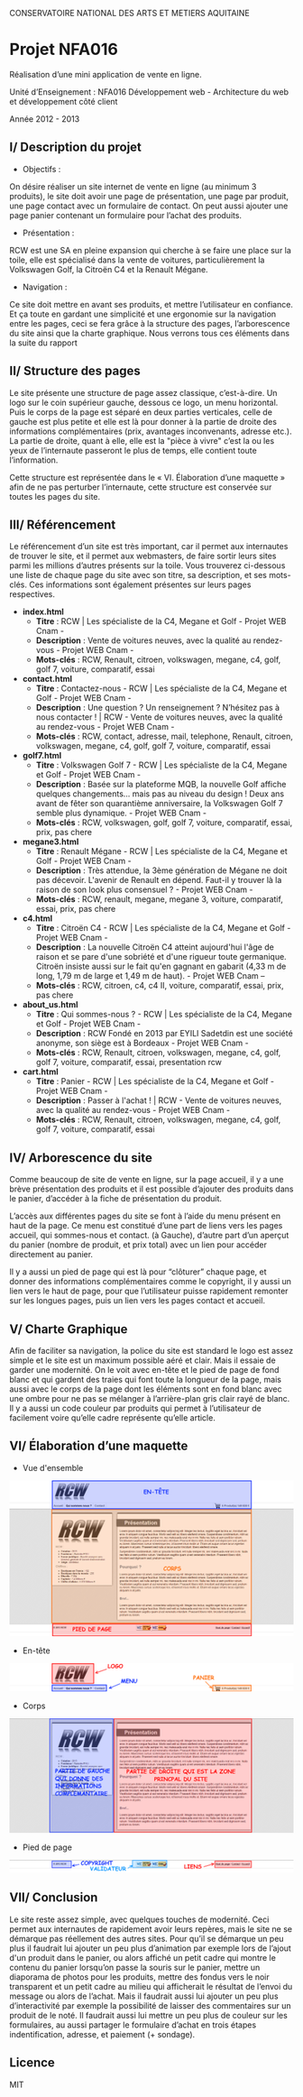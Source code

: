 CONSERVATOIRE NATIONAL DES ARTS ET METIERS AQUITAINE

# Projet NFA016

Réalisation d’une mini application de vente en ligne.

Unité d’Enseignement : NFA016 Développement web - Architecture du web et développement côté client

Année 2012 - 2013

## I/ Description du projet

- Objectifs :

On désire réaliser un site internet de vente en ligne (au minimum 3 produits), le site doit avoir une page de présentation, une page par produit, une page contact avec un formulaire de contact. On peut aussi ajouter une page panier contenant un formulaire pour l’achat des produits.

- Présentation :

RCW est une SA en pleine expansion qui cherche à se faire une place sur la toile, elle est spécialisé dans la vente de voitures, particulièrement la Volkswagen Golf, la Citroën C4 et la Renault Mégane.

- Navigation :

Ce site doit mettre en avant ses produits, et mettre l’utilisateur en confiance. Et ça toute en gardant une simplicité et une ergonomie sur la navigation entre les pages, ceci se fera grâce à la structure des pages, l’arborescence du site ainsi que la charte graphique. Nous verrons tous ces éléments dans la suite du rapport

## II/ Structure des pages

Le site présente une structure de page assez classique, c’est-à-dire. Un logo sur le coin supérieur gauche, dessous ce logo, un menu horizontal. Puis le corps de la page est séparé en deux parties verticales, celle de gauche est plus petite et elle est là pour donner à la partie de droite des informations complémentaires (prix, avantages inconvenants, adresse etc.). La partie de droite, quant à elle, elle est la "pièce à vivre" c’est la ou les yeux de l’internaute passeront le plus de temps, elle contient toute l’information.

Cette structure est représentée dans le « VI. Élaboration d’une maquette » afin de ne pas perturber l’internaute, cette structure est conservée sur toutes les pages du site.

## III/ Référencement
Le référencement d’un site est très important, car il permet aux internautes de trouver le site, et il permet aux webmasters, de faire sortir leurs sites parmi les millions d’autres présents sur la toile. Vous trouverez ci-dessous une liste de chaque page du site avec son titre, sa description, et ses mots-clés. Ces informations sont également présentes sur leurs pages respectives.

- **index.html**
  - **Titre** : RCW | Les spécialiste de la C4, Megane et Golf - Projet WEB Cnam -
  - **Description** : Vente de voitures neuves, avec la qualité au rendez-vous - Projet WEB Cnam -
  - **Mots-clés** : RCW, Renault, citroen, volkswagen, megane, c4, golf, golf 7, voiture, comparatif, essai
- **contact.html**
  - **Titre** : Contactez-nous - RCW | Les spécialiste de la C4, Megane et Golf - Projet WEB Cnam -
  - **Description** : Une question ? Un renseignement ? N’hésitez pas à nous contacter ! | RCW - Vente de voitures neuves, avec la qualité au rendez-vous - Projet WEB Cnam -
  - **Mots-clés** : RCW, contact, adresse, mail, telephone, Renault, citroen, volkswagen, megane, c4, golf, golf 7, voiture, comparatif, essai
- **golf7.html**
  - **Titre** : Volkswagen Golf 7 - RCW | Les spécialiste de la C4, Megane et Golf - Projet WEB Cnam -
  - **Description** : Basée sur la plateforme MQB, la nouvelle Golf affiche quelques changements... mais pas au niveau du design ! Deux ans avant de fêter son quarantième anniversaire, la Volkswagen Golf 7 semble plus dynamique. - Projet WEB Cnam -
  - **Mots-clés** : RCW, volkswagen, golf, golf 7, voiture, comparatif, essai, prix, pas chere
- **megane3.html**
  - **Titre** : Renault Mégane - RCW | Les spécialiste de la C4, Megane et Golf - Projet WEB Cnam -
  - **Description** : Très attendue, la 3ème génération de Mégane ne doit pas décevoir. L'avenir de Renault en dépend. Faut-il y trouver là la raison de son look plus consensuel ? - Projet WEB Cnam -
  - **Mots-clés** : RCW, renault, megane, megane 3, voiture, comparatif, essai, prix, pas chere
- **c4.html**
  - **Titre** : Citroën C4 - RCW | Les spécialiste de la C4, Megane et Golf - Projet WEB Cnam -
  - **Description** : La nouvelle Citroën C4 atteint aujourd'hui l'âge de raison et se pare d'une sobriété et d'une rigueur toute germanique. Citroën insiste aussi sur le fait qu'en gagnant en gabarit (4,33 m de long, 1,79 m de large et 1,49 m de haut). - Projet WEB Cnam –
  - **Mots-clés** : RCW, citroen, c4, c4 II, voiture, comparatif, essai, prix, pas chere
- **about_us.html**
  - **Titre** : Qui sommes-nous ? - RCW | Les spécialiste de la C4, Megane et Golf - Projet WEB Cnam -
  - **Description** : RCW Fondé en 2013 par EYILI Sadetdin est une société anonyme, son siège est à Bordeaux - Projet WEB Cnam -
  - **Mots-clés** : RCW, Renault, citroen, volkswagen, megane, c4, golf, golf 7, voiture, comparatif, essai, presentation rcw
- **cart.html**
  - **Titre** : Panier - RCW | Les spécialiste de la C4, Megane et Golf - Projet WEB Cnam -
  - **Description** : Passer à l'achat ! | RCW - Vente de voitures neuves, avec la qualité au rendez-vous - Projet WEB Cnam -
  - **Mots-clés** : RCW, Renault, citroen, volkswagen, megane, c4, golf, golf 7, voiture, comparatif, essai

## IV/ Arborescence du site

Comme beaucoup de site de vente en ligne, sur la page accueil, il y a une brève présentation des produits et il est possible d’ajouter des produits dans le panier, d’accéder à la fiche de présentation du produit.

L’accès aux différentes pages du site se font à l’aide du menu présent en haut de la page. Ce menu est constitué d’une part de liens vers les pages accueil, qui sommes-nous et contact. (à Gauche), d’autre part d’un aperçut du panier (nombre de produit, et prix total) avec un lien pour accéder directement au panier.

Il y a aussi un pied de page qui est là pour “clôturer” chaque page, et donner des informations complémentaires comme le copyright, il y aussi un lien vers le haut de page, pour que l’utilisateur puisse rapidement remonter sur les longues pages, puis un lien vers les pages contact et accueil.

## V/ Charte Graphique

Afin de faciliter sa navigation, la police du site est standard le logo est assez simple et le site est un maximum possible aéré et clair. Mais il essaie de garder une modernité. On le voit avec en-tête et le pied de page de fond blanc et qui gardent des traies qui font toute la longueur de la page, mais aussi avec le corps de la page dont les éléments sont en fond blanc avec une ombre pour ne pas se mélanger à l’arrière-plan gris clair rayé de blanc. Il y a aussi un code couleur par produits qui permet à l’utilisateur de facilement voire qu’elle cadre représente qu’elle article.

## VI/ Élaboration d’une maquette

 - Vue d'ensemble

![Capture d'écran de la vue d'ensemble](Vue-d-ensemble.png "Vue d'ensemble")

 - En-tête

![Capture d'écran de l'en-tête](En-tete.png "En-tête")

 - Corps

![Capture d'écran du corps](Corps.png "Corps")

 - Pied de page

![Capture d'écran du pied de page](Pied-de-page.png "Pied de page")

## VII/ Conclusion

Le site reste assez simple, avec quelques touches de modernité. Ceci permet aux internautes de rapidement avoir leurs repères, mais le site ne se démarque pas réellement des autres sites. Pour qu’il se démarque un peu plus il faudrait lui ajouter un peu plus d’animation par exemple lors de l’ajout d'un produit dans le panier, ou alors affiché un petit cadre qui montre le contenu du panier lorsqu’on passe la souris sur le panier, mettre un diaporama de photos pour les produits, mettre des fondus vers le noir transparent et un petit cadre au milieu qui afficherait le résultat de l’envoi du message ou alors de l’achat. Mais il faudrait aussi lui ajouter un peu plus d’interactivité par exemple la possibilité de laisser des commentaires sur un produit de le noté. Il faudrait aussi lui mettre un peu plus de couleur sur les formulaires, au aussi partager le formulaire d’achat en trois étapes indentification, adresse, et paiement (+ sondage).

## Licence

MIT
